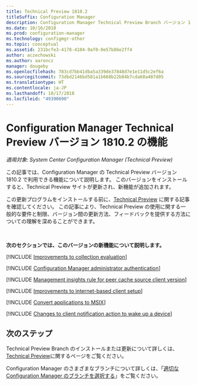 ```yaml
---
title: Technical Preview 1810.2
titleSuffix: Configuration Manager
description: Configuration Manager Technical Preview Branch バージョン 1810.2 で利用できる新しい機能について説明します。
ms.date: 10/16/2018
ms.prod: configuration-manager
ms.technology: configmgr-other
ms.topic: conceptual
ms.assetid: 231bcfe3-4178-4104-9af0-0e57b86e2ff4
author: aczechowski
ms.author: aaroncz
manager: dougeby
ms.openlocfilehash: 783cd7bb41dba5a339de37848d7e1e11d5c2ef6a
ms.sourcegitcommit: 73dbd2146bd581a1b668b22b84b7cda68a487d05
ms.translationtype: HT
ms.contentlocale: ja-JP
ms.lasthandoff: 10/17/2018
ms.locfileid: "49390690"
---
```

# <a name="capabilities-in-configuration-manager-technical-preview-version-18102"></a>Configuration Manager Technical Preview バージョン 1810.2 の機能 

*適用対象: System Center Configuration Manager (Technical Preview)*

この記事では、Configuration Manager の Technical Preview バージョン 1810.2 で利用できる機能について説明します。 このバージョンをインストールすると、Technical Preview サイトが更新され、新機能が追加されます。 

この更新プログラムをインストールする前に、[Technical Preview](/sccm/core/get-started/technical-preview) に関する記事を確認してください。 この記事により、Technical Preview の使用に関する一般的な要件と制限、バージョン間の更新方法、フィードバックを提供する方法についての理解を深めることができます。     


<!--  Known Issues Template
## Known issues 

[!INCLUDE [known issue title](includes/known-issue-bugid.md)]

-->



<br>

**次のセクションでは、このバージョンの新機能について説明します。**  

[!INCLUDE [Improvements to collection evaluation](includes/1810-2/1358981.md)]

[!INCLUDE [Configuration Manager administrator authentication](includes/1810-2/1357013.md)]

[!INCLUDE [Management insights rule for peer cache source client version](includes/1810-2/1358008.md)]

[!INCLUDE [Improvements to internet-based client setup](includes/1810-2/1359181.md)]

[!INCLUDE [Convert applications to MSIX](includes/1810-2/1359029.md)]

[!INCLUDE [Changes to client notification action to wake up a device](includes/1810-2/1317364.md)]  



## <a name="next-steps"></a>次のステップ

Technical Preview Branch のインストールまたは更新について詳しくは、[Technical Preview](/sccm/core/get-started/technical-preview)に関するページをご覧ください。    

Configuration Manager のさまざまなブランチについて詳しくは、「[適切な Configuration Manager のブランチを選択する](/sccm/core/understand/which-branch-should-i-use)」をご覧ください。